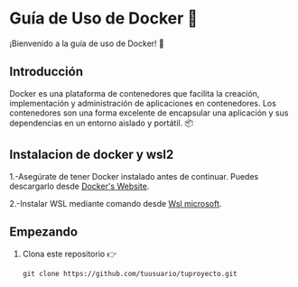 # Guía de Uso de Docker :whale:

¡Bienvenido a la guía de uso de Docker! :rocket:

## Introducción
Docker es una plataforma de contenedores que facilita la creación, implementación y administración de aplicaciones en contenedores. Los contenedores son una forma excelente de encapsular una aplicación y sus dependencias en un entorno aislado y portátil. :package:

## Instalacion de docker y wsl2 
1.-Asegúrate de tener Docker instalado antes de continuar. Puedes descargarlo desde [Docker's Website](https://docs.docker.com/desktop/install/windows-install/).

2.-Instalar WSL mediante comando desde [Wsl microsoft](https://learn.microsoft.com/en-us/windows/wsl/install).
## Empezando
1. Clona este repositorio :point_right:
   ```shell
   git clone https://github.com/tuusuario/tuproyecto.git
